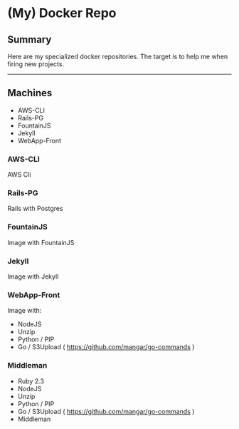 # (My) Docker Repo

## Summary

Here are my specialized docker repositories.
The target is to help me when firing new projects.


- - -

## Machines

- AWS-CLI
- Rails-PG
- FountainJS
- Jekyll
- WebApp-Front


### AWS-CLI

AWS Cli





### Rails-PG

Rails with Postgres




### FountainJS

Image with FountainJS




### Jekyll

Image with Jekyll




### WebApp-Front

Image with:

- NodeJS
- Unzip
- Python / PIP
- Go / S3Upload ( <https://github.com/mangar/go-commands> )




### Middleman

- Ruby 2.3
- NodeJS
- Unzip
- Python / PIP
- Go / S3Upload ( <https://github.com/mangar/go-commands> )
- Middleman



